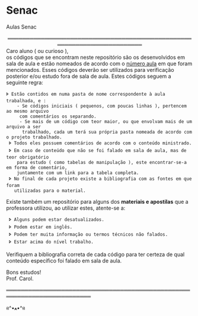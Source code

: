 # Senac
Aulas Senac

<div align="center">
    ═════════════════════════════════════════════════════════════════════════   
    
<div align="left">Caro aluno ( ou curioso ),<br>
os códigos que se encontram neste repositório são os desenvolvidos em sala de
aula e estão nomeados de acordo com o <u>número aula</u> em que foram mencionados.
Esses códigos deverão ser utilizados para verificação posterior e/ou estudo
fora de sala de aula. Estes códigos seguem a seguinte regra:

    🢖 Estão contidos em numa pasta de nome correspondente à aula trabalhada, e :
        - Se códigos iniciais ( pequenos, com poucas linhas ), pertencem ao mesmo arquivo 
         com comentários os separando.
         - Se mais de um código com teor maior, ou que envolvam mais de um arquivo a ser
          trabalhado, cada um terá sua própria pasta nomeada de acordo com o projeto trabalhado.
     🢖 Todos eles possuem comentários de acordo com o conteúdo ministrado.
     🢖 Em caso de conteúdo que não se foi falado em sala de aula, mas de teor obrigatório
        para estudo ( como tabelas de manipulação ), este encontrar-se-a em forma de comentário,
        juntamente com um link para a tabela completa.
     🢖 No final de cada projeto existe a bibliografia com as fontes em que foram
       utilizadas para o material.

<div align="left">Existe também um repositório para alguns dos <b>materiais e 
apostilas</b> que a professora utilizou, ao utilizar estes, atente-se a:

     🢖 Alguns podem estar desatualizados.
     🢖 Podem estar em inglês.
     🢖 Podem ter muita informação ou termos técnicos não falados.
     🢖 Estar acima do nível trabalho.
                                                                                            
<div align="left">Verifiquem a bibliografia correta de cada código para ter certeza de qual conteúdo
específico foi falado em sala de aula.

Bons estudos!<br>
Prof. Carol.

═════════════════════════════════════════════════════════════════════════   












ฅ^•ﻌ•^ฅ
